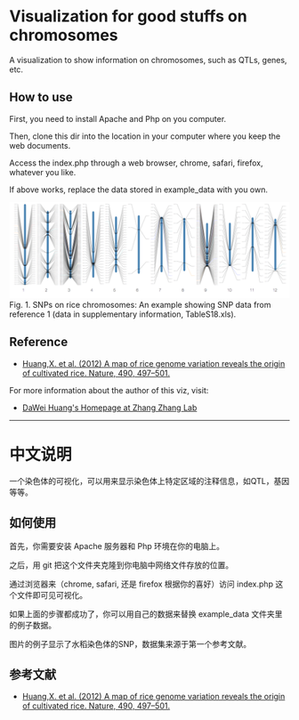 Visualization for good stuffs on chromosomes 
========

A visualization to show information on chromosomes, such as QTLs, genes, etc.

## How to use

First, you need to install Apache and Php on you computer.

Then, clone this dir into the location in your computer where you keep the web documents.

Access the index.php through a web browser, chrome, safari, firefox, whatever you like.

If above works, replace the data stored in example_data with you own.

![Fig. 1: SNPs on Rice chromosomes.](https://github.com/daweih/d3_bioviz/blob/master/chromosomes/chr.js.png)
Fig. 1. SNPs on rice chromosomes: An example showing SNP data from reference 1 (data in supplementary information, TableS18.xls).

## Reference
- [Huang,X. et al. (2012) A map of rice genome variation reveals the origin of cultivated rice. Nature, 490, 497–501.](http://www.ncbi.nlm.nih.gov/pubmed/?term=23034647)


For more information about the author of this viz, visit:
- [DaWei Huang's Homepage at Zhang Zhang Lab](http://cbb.big.ac.cn/Dawei_Huang)


---------------------------------------


# 中文说明

一个染色体的可视化，可以用来显示染色体上特定区域的注释信息，如QTL，基因等等。

## 如何使用

首先，你需要安装 Apache 服务器和 Php 环境在你的电脑上。

之后，用 git 把这个文件夹克隆到你电脑中网络文件存放的位置。

通过浏览器来（chrome, safari, 还是 firefox 根据你的喜好）访问 index.php 这个文件即可见可视化。

如果上面的步骤都成功了，你可以用自己的数据来替换 example_data 文件夹里的例子数据。

图片的例子显示了水稻染色体的SNP，数据集来源于第一个参考文献。


## 参考文献
- [Huang,X. et al. (2012) A map of rice genome variation reveals the origin of cultivated rice. Nature, 490, 497–501.](http://www.ncbi.nlm.nih.gov/pubmed/?term=23034647)





